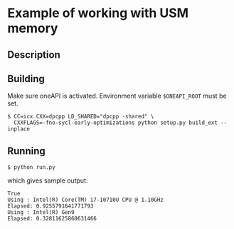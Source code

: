 # Example of working with USM memory

## Description

## Building

Make sure oneAPI is activated. Environment variable `$ONEAPI_ROOT` must be set.


```
$ CC=icx CXX=dpcpp LD_SHARED="dpcpp -shared" \
  CXXFLAGS=-fno-sycl-early-optimizations python setup.py build_ext --inplace
```

## Running

```
$ python run.py
```

which gives sample output:

```
True
Using : Intel(R) Core(TM) i7-10710U CPU @ 1.10GHz
Elapsed: 0.9255791641771793
Using : Intel(R) Gen9
Elapsed: 0.32811625860631466
```
